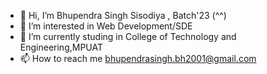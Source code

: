 - 👋 Hi, I’m Bhupendra Singh Sisodiya , Batch'23 (^^)
- 👀 I’m interested in Web Development/SDE 
- 🌱 I’m currently studing in College of Technology and Engineering,MPUAT
- 📫 How to reach me  bhupendrasingh.bh2001@gmail.com

<!---
Bhupendra2414/Bhupendra2414 is a ✨ special ✨ repository because its `README.md` (this file) appears on your GitHub profile.
You can click the Preview link to take a look at your changes.
--->
